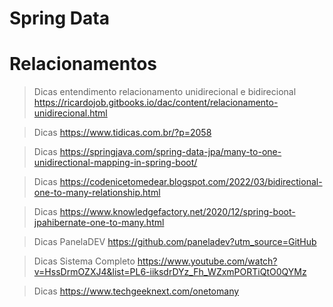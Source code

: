 # Spring Data

# Relacionamentos
>Dicas entendimento relacionamento unidirecional e bidirecional https://ricardojob.gitbooks.io/dac/content/relacionamento-unidirecional.html

>Dicas https://www.tidicas.com.br/?p=2058

>Dicas https://springjava.com/spring-data-jpa/many-to-one-unidirectional-mapping-in-spring-boot/

>Dicas https://codenicetomedear.blogspot.com/2022/03/bidirectional-one-to-many-relationship.html

>Dicas https://www.knowledgefactory.net/2020/12/spring-boot-jpahibernate-one-to-many.html

>Dicas PanelaDEV
https://github.com/paneladev?utm_source=GitHub

>Dicas Sistema Completo
https://www.youtube.com/watch?v=HssDrmOZXJ4&list=PL6-iiksdrDYz_Fh_WZxmPORTiQtO0QYMz

>Dicas https://www.techgeeknext.com/onetomany
